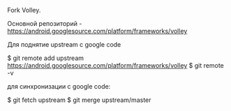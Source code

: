 Fork Volley.

Основной репозиторий - https://android.googlesource.com/platform/frameworks/volley


Для поднятие upstream с google code

$ git remote add upstream https://android.googlesource.com/platform/frameworks/volley
$ git remote -v

для синхронизации с google code:

$ git fetch upstream
$ git merge upstream/master
